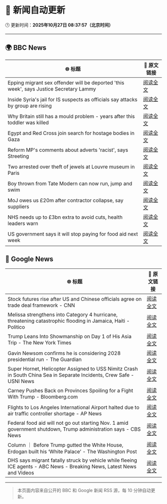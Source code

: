 # 🧠 新闻自动更新

🕒 更新时间：**2025年10月27日 08:37:57（北京时间）**

---

## 🌍 BBC News

| 🌐 标题 | 🔗 原文链接 |
|--------|-------------|
| Epping migrant sex offender will be deported 'this week', says Justice Secretary Lammy | [阅读全文](https://www.bbc.com/news/articles/cwyng49vv10o?at_medium=RSS&at_campaign=rss) |
| Inside Syria's jail for IS suspects as officials say attacks by group are rising | [阅读全文](https://www.bbc.com/news/articles/cze6y5x8np8o?at_medium=RSS&at_campaign=rss) |
| Why Britain still has a mould problem - years after this toddler was killed | [阅读全文](https://www.bbc.com/news/articles/cpwvzxzzxrxo?at_medium=RSS&at_campaign=rss) |
| Egypt and Red Cross join search for hostage bodies in Gaza | [阅读全文](https://www.bbc.com/news/articles/cx2l0mjkjkvo?at_medium=RSS&at_campaign=rss) |
| Reform MP's comments about adverts 'racist', says Streeting | [阅读全文](https://www.bbc.com/news/articles/cd7rg7wjvgvo?at_medium=RSS&at_campaign=rss) |
| Two arrested over theft of jewels at Louvre museum in Paris | [阅读全文](https://www.bbc.com/news/articles/c2em38pdv0do?at_medium=RSS&at_campaign=rss) |
| Boy thrown from Tate Modern can now run, jump and swim | [阅读全文](https://www.bbc.com/news/articles/cdx4598el5eo?at_medium=RSS&at_campaign=rss) |
| MoJ owes us £20m after contractor collapse, say suppliers | [阅读全文](https://www.bbc.com/news/articles/c4gwz8gg6plo?at_medium=RSS&at_campaign=rss) |
| NHS needs up to £3bn extra to avoid cuts, health leaders warn | [阅读全文](https://www.bbc.com/news/articles/c9934y423nzo?at_medium=RSS&at_campaign=rss) |
| US government says it will stop paying for food aid next week | [阅读全文](https://www.bbc.com/news/articles/c4g7d9j7p5qo?at_medium=RSS&at_campaign=rss) |

## 📰 Google News

| 🌐 标题 | 🔗 原文链接 |
|--------|-------------|
| Stock futures rise after US and Chinese officials agree on trade deal framework - CNN | [阅读全文](https://news.google.com/rss/articles/CBMifkFVX3lxTE1qVDdpdlVGVkx5SEQ2R1pxVVdIMnJVTVQ5dHIyMHJrOVhpdFNFRnViVVM5b0MxODBYaEFhUzNiNldNa2FSQ0FBNE9nWEl1YS1YQTZkQlo3N3ZCemlVWko5YU5Jajkza1hSMkVoY1p1OUJ0UEFFdFRYdDNTNDlMQQ?oc=5) |
| Melissa strengthens into Category 4 hurricane, threatening catastrophic flooding in Jamaica, Haiti - Politico | [阅读全文](https://news.google.com/rss/articles/CBMiiAFBVV95cUxQS2RuSlctN0FpM2FkaDBGRk9QSVRidmFDRXVzOEsweG9BUi05TDRtNDR1WHNLVS1WOTNPcEJUc2hnNHp0N055Q1p4WWNLclpJLXZGLW1SUkxVaG1KaUhEQjVlZGlWSlZIekhpdUNRcjBkSndXUzVBbjBTNmVxUmp2RmRyaFpqdnNV?oc=5) |
| Trump Leans Into Showmanship on Day 1 of His Asia Trip - The New York Times | [阅读全文](https://news.google.com/rss/articles/CBMiggFBVV95cUxNT3NINFM3ZVV3bWRSV3BsSi1UWFBQSFB6S3Jxam1sdFZvQWdxZi1tSHI2TzB1bWVUQTVCaXRmcWZmaDZtY1BwMGdidHNvLVVUcTNiRkpFdHdFZ3plYnV6R0ZZa2pKSTRldHhEajM1SWljSVdtUlBvckdCemR6R0N6cUh3?oc=5) |
| Gavin Newsom confirms he is considering 2028 presidential run - The Guardian | [阅读全文](https://news.google.com/rss/articles/CBMiiwFBVV95cUxPYlNFMHBHOWRiMDZheFhCWXFxZVYySUQyeERxX0pDLWNlZUxBM0JDX0hnRE9KcElRVmpIVXp6WnRCN1NlS2tOZjNuU3BmQlV2V25vM0kzbW1tLUJrYUhEeVRVemdlTFVfeHFOYnRpU25yMEFnWWUwTEdkUmV0MlFfaVlZOTNqRjZTVDBB?oc=5) |
| Super Hornet, Helicopter Assigned to USS Nimitz Crash in South China Sea in Separate Incidents, Crew Safe - USNI News | [阅读全文](https://news.google.com/rss/articles/CBMi0gFBVV95cUxQZ25zNEdxQ050SEo0S1UtbndDLXluRTVUaWtTbW1UOER3LU90Wkh0ZUZjQ0dFRHBIOWpVNVoxSEJuSmpjOG5OTk52SWdldjZOM2tzVno4MHNpbEFmOXo3Rkd2Z1NTR2hMUlNkZmdDeWxpX2xaaXZDSzlmckdZQVVUMWllT1RmclVUeWNJdHhmbVljRWRaUUphX2NmZWdoUFgwaENBbk9LY3F3ZkRHX1RNeTFLRjdEUTRleU1aTUxlTWY2ajNmWVVtWEMwWkN4RWlIMmc?oc=5) |
| Carney Pushes Back on Provinces Spoiling for a Fight With Trump - Bloomberg.com | [阅读全文](https://news.google.com/rss/articles/CBMitAFBVV95cUxQYlVkek5aQzE2a1NDMlFlS1B3Z2NwYTg5c3pwMTB6c0JTWE1zdzdZdUlsN05oWDNEZXRVRjgzX3Y5RExNTUM4ZjVlcGMxd0VkXzF0RDh3VTlleHNYXzhOS3ZJQVU1cDF5bjIza2pOQkZzTGZQZnRDWkpaVDloZlZreW5ISzk5aHFSZ2M5R3JPUTM0RjBzT0ljUkRZYm1GcDAzQlM4dXlfbEcwNjN1d1ZqTEFXcGQ?oc=5) |
| Flights to Los Angeles International Airport halted due to air traffic controller shortage - AP News | [阅读全文](https://news.google.com/rss/articles/CBMimwFBVV95cUxPZzhnTmhEYXBZMDdMMDFsS0QyUFBfTGhXcEx6dU0wMERCTGpna243WEd6NnQwUnVlY0VibXBWLVpjejZ4UDJjZkZ4MXl2dURncE5Yd2NRbG9DdkVLUElVMnJVQjU3ZHB0TmlrQnhtTnVybEhRdi1PMk5WeUdwNGhLRDNyRHJQWExPQWZGbUw1Sk9GcWZ5WGQ2OVlNNA?oc=5) |
| Federal food aid will not go out starting Nov. 1 amid government shutdown, Trump administration says - CBS News | [阅读全文](https://news.google.com/rss/articles/CBMidEFVX3lxTE9HenVNSXZFWVhuLUtlZVpXdXlSTS1IYUJrVW5LMVVveC1laDhBaW1pY2VLTzd1R1NGb1JVRFJsYU1EMERzSlozTmFpeVhZUmUyZmlSRkVrQmV4TjFkbElydk92dlpkdTZrS1Fvb2JKbFpIUWhE0gF6QVVfeXFMUHlSWmNTcFV2RTk3YklVdE9RMHJ3TUUxMEszTHJUelp2X3BMTW9TNU1mVUg0VUMwQVpNSnJHLWJpdUVUZ0RHZ1g5VzVPY0FjSTZQQVdxUWVCb09aXzFoSzV1Tms4UDVQUE94RlpaYkd5cUhkbW9taHFOc2c?oc=5) |
| Column ｜ Before Trump gutted the White House, Erdogan built his ‘White Palace’ - The Washington Post | [阅读全文](https://news.google.com/rss/articles/CBMioAFBVV95cUxOamwxaTQ0ajJaMDJrdFhwVUFWTDQtT3JWWE9RQWh0SzgxZWFraUdBWVFueFhNYkpGV0dNa0p6dVpVZmpYSFBKaXpGQWxCQUctYV8wTmpXTXE2bUV6NGlzZ3JxUmRWZzlvc0lGLU9KTHZONmdOQlVqNWpzSEcwdE5scWFkaVZkenE2V09HSmN3MldyN0Y1S3lILXB4dDlsemZO?oc=5) |
| DHS says migrant fatally struck by vehicle while fleeing ICE agents - ABC News - Breaking News, Latest News and Videos | [阅读全文](https://news.google.com/rss/articles/CBMipwFBVV95cUxOajIwZ240T3hBc1FBR2ttUWZXT20tRy1oTkh3dU5IVlJOUy1RTGVyb21fWHNGX1hQc2JqWUlMZFZ0QW1hMnZJZ0JFMkU3TFNWeDRGTjlLbk92bG82N0JIVmFxMS1lbHZEVjJkc3BOYThqNmJDLW1oUDFtWnBFMDlQM3RoTFV1SlpvLWlNS2M5NFBTU3ZzV1FNZk15Wi0zblk3alk3NGtXd9IBrAFBVV95cUxNVTJITFd4eWlidkx6VWtvVzA5ZWN1RGNpaWRvN05BYzNjYXdGc2F1a3N3cXVUaE83UUZRd0NfeW1RM1gxejJjbER3eUhxeG1Cbkl6ZjFKaVR4VEl3VkFfdWxaOThUUF9wdXItekpvUGFkZGV5WUw4VTR4OWZ1bkRQMk5mMFVfcUhURm9VYUJuVVltU0lKQ3ZwX1pETFUzdjJNVUxIRE52dVNBaEhM?oc=5) |

---
> 本页面内容来自公开的 BBC 和 Google 新闻 RSS 源，每 10 分钟自动更新。